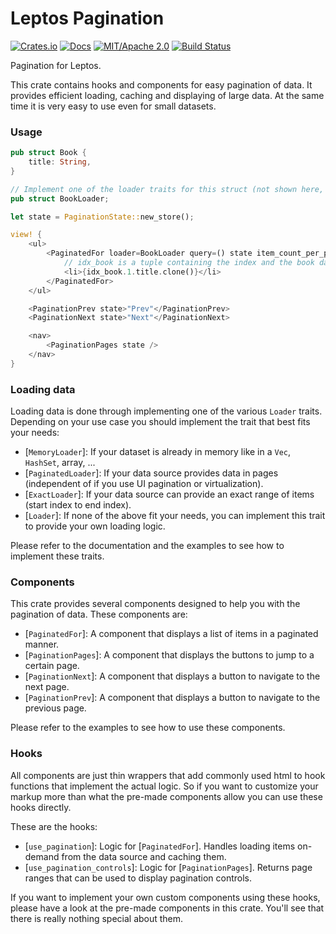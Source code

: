 # Leptos Pagination

[![Crates.io](https://img.shields.io/crates/v/leptos-pagination.svg)](https://crates.io/crates/leptos-pagination)
[![Docs](https://docs.rs/leptos-pagination/badge.svg)](https://docs.rs/leptos-pagination/)
[![MIT/Apache 2.0](https://img.shields.io/badge/license-MIT%2FApache-blue.svg)](https://github.com/synphonyte/leptos-pagination#license)
[![Build Status](https://github.com/synphonyte/leptos-pagination/actions/workflows/cd.yml/badge.svg)](https://github.com/synphonyte/leptos-pagination/actions/workflows/cd.yml)

<!-- cargo-rdme start -->

Pagination for Leptos.

This crate contains hooks and components for easy pagination of data.
It provides efficient loading, caching and displaying of large data. At the same time it
is very easy to use even for small datasets.

### Usage

```rust
pub struct Book {
    title: String,
}

// Implement one of the loader traits for this struct (not shown here, see below).
pub struct BookLoader;

let state = PaginationState::new_store();

view! {
    <ul>
        <PaginatedFor loader=BookLoader query=() state item_count_per_page=10 let:idx_book>
            // idx_book is a tuple containing the index and the book data
            <li>{idx_book.1.title.clone()}</li>
        </PaginatedFor>
    </ul>

    <PaginationPrev state>"Prev"</PaginationPrev>
    <PaginationNext state>"Next"</PaginationNext>

    <nav>
        <PaginationPages state />
    </nav>
}
```

### Loading data

Loading data is done through implementing one of the various `Loader` traits. Depending on your use case
you should implement the trait that best fits your needs:

- [`MemoryLoader`]: If your dataset is already in memory like in a `Vec`, `HashSet`, array, ...
- [`PaginatedLoader`]: If your data source provides data in pages (independent of if you use UI pagination or virtualization).
- [`ExactLoader`]: If your data source can provide an exact range of items (start index to end index).
- [`Loader`]: If none of the above fit your needs, you can implement this trait to provide your own loading logic.

Please refer to the documentation and the examples to see how to implement these traits.

### Components

This crate provides several components designed to help you with the pagination of data.
These components are:

- [`PaginatedFor`]: A component that displays a list of items in a paginated manner.
- [`PaginationPages`]: A component that displays the buttons to jump to a certain page.
- [`PaginationNext`]: A component that displays a button to navigate to the next page.
- [`PaginationPrev`]: A component that displays a button to navigate to the previous page.

Please refer to the examples to see how to use these components.

### Hooks

All components are just thin wrappers that add commonly used html to hook functions that implement the actual logic.
So if you want to customize your markup more than what the pre-made components allow you can use these hooks directly.

These are the hooks:

- [`use_pagination`]: Logic for [`PaginatedFor`]. Handles loading items on-demand from the data source and caching them.
- [`use_pagination_controls`]: Logic for [`PaginationPages`]. Returns page ranges that can be used to display pagination controls.

If you want to implement your own custom components using these hooks, please have a look at the pre-made components in this crate.
You'll see that there is really nothing special about them.

<!-- cargo-rdme end -->

